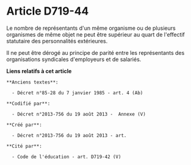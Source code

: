 # Article D719-44

Le nombre de représentants d'un même organisme ou de plusieurs organismes de même objet ne peut être supérieur au quart de
l'effectif statutaire des personnalités extérieures.

Il ne peut être dérogé au principe de parité entre les représentants des organisations syndicales d'employeurs et de
salariés.

**Liens relatifs à cet article**

	**Anciens textes**:

	  - Décret n°85-28 du 7 janvier 1985 - art. 4 (Ab)

	**Codifié par**:

	  - Décret n°2013-756 du 19 août 2013 -  Annexe (V)

	**Créé par**:

	  - Décret n°2013-756 du 19 août 2013 - art.

	**Cité par**:

	  - Code de l'éducation - art. D719-42 (V)
